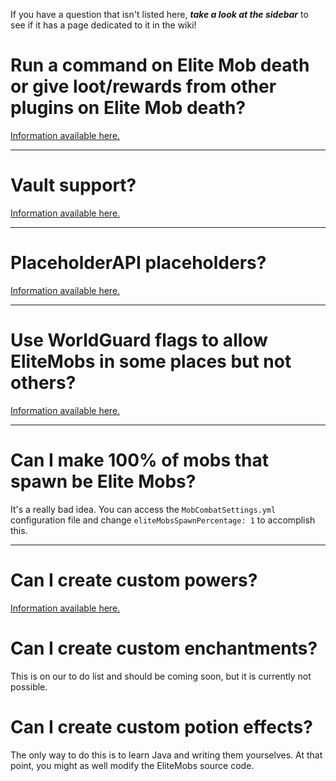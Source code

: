 If you have a question that isn't listed here, ***take a look at the sidebar*** to see if it has a page dedicated to it in the wiki!

# Run a command on Elite Mob death or give loot/rewards from other plugins on Elite Mob death?

[Information available here.]($language$/elitemobs/creating_bosses.md%ondeathcommands)

***

# Vault support?

[Information available here.]($language$/elitemobs/vault.md)

***

# PlaceholderAPI placeholders?

[Information available here.]($language$/elitemobs/placeholders.md)

***

# Use WorldGuard flags to allow EliteMobs in some places but not others?

[Information available here.]($language$/elitemobs/worldguard_flags.md)

***

# Can I make 100% of mobs that spawn be Elite Mobs?

It's a really bad idea. You can access the `MobCombatSettings.yml` configuration file and change `eliteMobsSpawnPercentage: 1` to accomplish this.

***


# Can I create custom powers?

[Information available here.]($language$/elitemobs/creating_powers.md)

# Can I create custom enchantments?

This is on our to do list and should be coming soon, but it is currently not possible.

# Can I create custom potion effects?

The only way to do this is to learn Java and writing them yourselves. At that point, you might as well modify the EliteMobs source code.